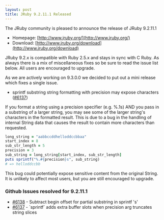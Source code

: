 ```yaml
---
layout: post
title: JRuby 9.2.11.1 Released
---
```

The JRuby community is pleased to announce the release of JRuby 9.2.11.1

- Homepage: [http://www.jruby.org/](http://www.jruby.org/)
- Download: [http://www.jruby.org/download](http://www.jruby.org/download)

JRuby 9.2.x is compatible with Ruby 2.5.x and stays in sync with C Ruby.  As always there is a mix of miscellaneous fixes so be sure to read the issue list below.  All users are encouraged to upgrade.

As we are actively working on 9.3.0.0 we decided to put out a mini release which fixes a single issue.

* sprintf substring string formatting with precision may expose characters ([#6137](https://github.com/jruby/jruby/issues/6137))

If you format a string using a precision specifier (e.g. %.1s) AND you pass in a substring of a larger string, you may see some of the larger string's characters in the formatted result.  This is due to a bug in the handling of internal String data that causes the result to contain more characters than requested.

```ruby
long_string = "aabbccddhelloddccbbaa"
start_index = 8
sub_str_length = 5
precision = 3
sub_string = long_string[start_index, sub_str_length]
puts sprintf("%.#{precision}s", sub_string)
# => helloddccbb
```

This bug could potentially expose sensitive content from the original String. It is unlikely to affect most users, but you are still encouraged to upgrade.

### Github Issues resolved for 9.2.11.1

<ul>
<li><a href="https://github.com/jruby/jruby/pull/6138">#6138</a> - Subtract begin offset for partial substring in sprintf 's'</li>
<li><a href="https://github.com/jruby/jruby/issues/6137">#6137</a> - `sprintf` adds extra buffer slots when precision arg truncates string slices</li>
</ul>
